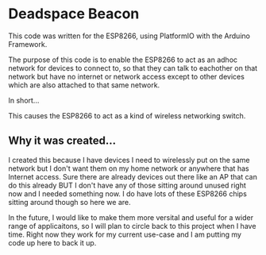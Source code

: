 # Deadspace Beacon

This code was written for the ESP8266, using PlatformIO with the Arduino Framework. 

The purpose of this code is to enable the ESP8266 to act as an adhoc network for devices to connect to, so that they can talk to eachother on that network but have no internet or network access except to other devices which are also  attached to that same network.

In short... 

This causes the ESP8266 to act as a kind of wireless networking switch. 

## Why it was created...
I created this because I have devices I need to wirelessly put on the same network but I don't want them on my home network or anywhere that has Internet access. Sure there are already devices out there like an AP that can do this already BUT I don't have any of those sitting around unused right now and I needed something now. I do have lots of these ESP8266 chips sitting around though so here we are.

In the future, I would like to make them more versital and useful for a wider range of applicaitons, so I will plan to circle back to this project when I have time. Right now they work for my current use-case and I am putting my code up here to back it up.
